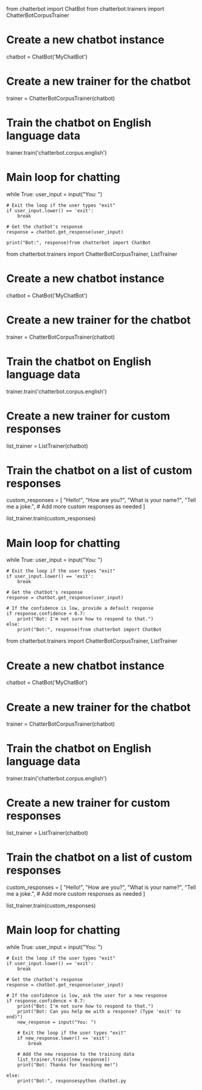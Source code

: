 from chatterbot import ChatBot
from chatterbot.trainers import ChatterBotCorpusTrainer

# Create a new chatbot instance
chatbot = ChatBot('MyChatBot')

# Create a new trainer for the chatbot
trainer = ChatterBotCorpusTrainer(chatbot)

# Train the chatbot on English language data
trainer.train('chatterbot.corpus.english')

# Main loop for chatting
while True:
    user_input = input("You: ")
    
    # Exit the loop if the user types "exit"
    if user_input.lower() == 'exit':
        break

    # Get the chatbot's response
    response = chatbot.get_response(user_input)
    
    print("Bot:", response)from chatterbot import ChatBot
from chatterbot.trainers import ChatterBotCorpusTrainer, ListTrainer

# Create a new chatbot instance
chatbot = ChatBot('MyChatBot')

# Create a new trainer for the chatbot
trainer = ChatterBotCorpusTrainer(chatbot)

# Train the chatbot on English language data
trainer.train('chatterbot.corpus.english')

# Create a new trainer for custom responses
list_trainer = ListTrainer(chatbot)

# Train the chatbot on a list of custom responses
custom_responses = [
    "Hello!",
    "How are you?",
    "What is your name?",
    "Tell me a joke.",
    # Add more custom responses as needed
]

list_trainer.train(custom_responses)

# Main loop for chatting
while True:
    user_input = input("You: ")
    
    # Exit the loop if the user types "exit"
    if user_input.lower() == 'exit':
        break

    # Get the chatbot's response
    response = chatbot.get_response(user_input)
    
    # If the confidence is low, provide a default response
    if response.confidence < 0.7:
        print("Bot: I'm not sure how to respond to that.")
    else:
        print("Bot:", response)from chatterbot import ChatBot
from chatterbot.trainers import ChatterBotCorpusTrainer, ListTrainer

# Create a new chatbot instance
chatbot = ChatBot('MyChatBot')

# Create a new trainer for the chatbot
trainer = ChatterBotCorpusTrainer(chatbot)

# Train the chatbot on English language data
trainer.train('chatterbot.corpus.english')

# Create a new trainer for custom responses
list_trainer = ListTrainer(chatbot)

# Train the chatbot on a list of custom responses
custom_responses = [
    "Hello!",
    "How are you?",
    "What is your name?",
    "Tell me a joke.",
    # Add more custom responses as needed
]

list_trainer.train(custom_responses)

# Main loop for chatting
while True:
    user_input = input("You: ")
    
    # Exit the loop if the user types "exit"
    if user_input.lower() == 'exit':
        break

    # Get the chatbot's response
    response = chatbot.get_response(user_input)
    
    # If the confidence is low, ask the user for a new response
    if response.confidence < 0.7:
        print("Bot: I'm not sure how to respond to that.")
        print("Bot: Can you help me with a response? (Type 'exit' to end)")
        new_response = input("You: ")
        
        # Exit the loop if the user types "exit"
        if new_response.lower() == 'exit':
            break

        # Add the new response to the training data
        list_trainer.train([new_response])
        print("Bot: Thanks for teaching me!")

    else:
        print("Bot:", responsespython chatbot.py
